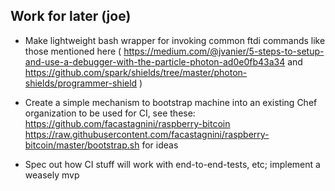 Work for later (joe)
---

- Make lightweight bash wrapper for invoking common ftdi commands like those mentioned here ( https://medium.com/@jvanier/5-steps-to-setup-and-use-a-debugger-with-the-particle-photon-ad0e0fb43a34 and https://github.com/spark/shields/tree/master/photon-shields/programmer-shield )

- Create a simple mechanism to bootstrap machine into an existing Chef organization to be used for CI, see these: https://github.com/facastagnini/raspberry-bitcoin https://raw.githubusercontent.com/facastagnini/raspberry-bitcoin/master/bootstrap.sh for ideas

- Spec out how CI stuff will work with end-to-end-tests, etc; implement a weasely mvp
